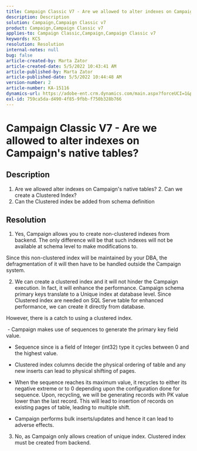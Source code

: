 ```yaml
---
title: Campaign Classic V7 - Are we allowed to alter indexes on Campaign's native tables?
description: Description
solution: Campaign,Campaign Classic v7
product: Campaign,Campaign Classic v7
applies-to: Campaign Classic,Campaign,Campaign Classic v7
keywords: KCS
resolution: Resolution
internal-notes: null
bug: false
article-created-by: Marta Zator
article-created-date: 5/5/2022 10:43:41 AM
article-published-by: Marta Zator
article-published-date: 5/5/2022 10:44:48 AM
version-number: 2
article-number: KA-15116
dynamics-url: https://adobe-ent.crm.dynamics.com/main.aspx?forceUCI=1&pagetype=entityrecord&etn=knowledgearticle&id=126c1838-60cc-ec11-a7b5-6045bd00dbbc
exl-id: 759ca5da-d490-4f85-9fbb-f750b328b766
---
```

# Campaign Classic V7 - Are we allowed to alter indexes on Campaign's native tables?

## Description


1. Are we allowed alter indexes on Campaign's native tables?
 2. Can we create a Clustered Index?
 3. Can the Clustered index be added from schema definition


## Resolution


1. Yes, Campaign allows you to create non-clustered indexes from backend. The only difference will be that such indexes will not be available at schema level to make modifications to. 

 Since this non-clustered index will be maintained by your DBA, the defragmentation of it will then have to be handled outside the Campaign system.


 2. We can create a clustered index and it will not hinder the Campaign execution. In fact, it will enhance the performance. Campaign schema primary keys translate to a Unique index at database level. Since Clustered index are needed on SQL Serve table for enhanced performance, we can create it directly from database.

 However, there is a catch to using a clustered index. 

  - Campaign makes use of sequences to generate the primary key field value.

 - Sequence since is a field of Integer (int32) type it cycles between 0 and the highest value.

 - Clustered index columns decide the physical ordering of table and any new inserts can lead to physical shifting of pages.

 - When the sequence reaches its maximum value, it recycles to either its negative extreme or to 0 depending upon the configuration done for sequence. Upon, recycling, we will be generating records with PK value lower than the last record. This will lead to insertion of records on existing pages of table, leading to multiple shift. 

 - Campaign performs bulk inserts/updates and hence it can lead to adverse effects.


 3. No, as Campaign only allows creation of unique index. Clustered index must be created from backend.
